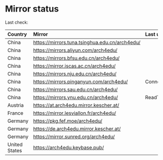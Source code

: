 <script src="./time.js"></script>
# Mirror status
Last check: <script type="text/javascript">localize(1673360605.914364);</script>

|Country|Mirror|Last update|
|:------|:-----|:----------|
|China|https://mirrors.tuna.tsinghua.edu.cn/arch4edu/|<script type="text/javascript">localize(1673332667);</script>|
|China|https://mirrors.aliyun.com/arch4edu/|<script type="text/javascript">localize(1673292049);</script>|
|China|https://mirrors.bfsu.edu.cn/arch4edu/|<script type="text/javascript">localize(1673332667);</script>|
|China|https://mirror.iscas.ac.cn/arch4edu/|<script type="text/javascript">localize(1673332667);</script>|
|China|https://mirrors.nju.edu.cn/arch4edu/|<script type="text/javascript">localize(1673293408);</script>|
|China|https://mirrors.pinganyun.com/arch4edu/|ConnectTimeout|
|China|https://mirrors.sau.edu.cn/arch4edu/|<script type="text/javascript">localize(1671258899);</script>|
|China|https://mirrors.ynu.edu.cn/arch4edu/|ReadTimeout|
|Austria|https://at.arch4edu.mirror.kescher.at/|<script type="text/javascript">localize(1673332667);</script>|
|France|https://mirror.lesviallon.fr/arch4edu/|<script type="text/javascript">localize(1673332667);</script>|
|Germany|https://pkg.fef.moe/arch4edu/|<script type="text/javascript">localize(1673332667);</script>|
|Germany|https://de.arch4edu.mirror.kescher.at/|<script type="text/javascript">localize(1673332667);</script>|
|Germany|https://mirror.sunred.org/arch4edu/|<script type="text/javascript">localize(1673332667);</script>|
|United States|https://arch4edu.keybase.pub/|<script type="text/javascript">localize(1673293408);</script>|

<script src="./tablefilter/tablefilter.js"></script>
<script src="./table.js"></script>